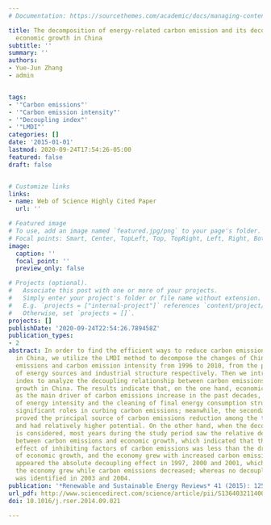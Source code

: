 ```yaml
---
# Documentation: https://sourcethemes.com/academic/docs/managing-content/

title: The decomposition of energy-related carbon emission and its decoupling with
  economic growth in China
subtitle: ''
summary: ''
authors:
- Yue-Jun Zhang
- admin


tags:
- '"Carbon emissions"'
- '"Carbon emission intensity"'
- '"Decoupling index"'
- '"LMDI"'
categories: []
date: '2015-01-01'
lastmod: 2020-09-24T17:54:26-05:00
featured: false
draft: false


# Customize links
links:
- name: Web of Science Highly Cited Paper
  url: ''

# Featured image
# To use, add an image named `featured.jpg/png` to your page's folder.
# Focal points: Smart, Center, TopLeft, Top, TopRight, Left, Right, BottomLeft, Bottom, BottomRight.
image:
  caption: ''
  focal_point: ''
  preview_only: false

# Projects (optional).
#   Associate this post with one or more of your projects.
#   Simply enter your project's folder or file name without extension.
#   E.g. `projects = ["internal-project"]` references `content/project/deep-learning/index.md`.
#   Otherwise, set `projects = []`.
projects: []
publishDate: '2020-09-24T22:54:26.789458Z'
publication_types:
- 2
abstract: In order to find the efficient ways to reduce carbon emission intensity
  in China, we utilize the LMDI method to decompose the changes of China׳s carbon
  emissions and carbon emission intensity from 1996 to 2010, from the perspectives
  of energy sources and industrial structure respectively. Then we introduce the decoupling
  index to analyze the decoupling relationship between carbon emissions and economic
  growth in China. The results indicate that, on the one hand, economic growth appeared
  as the main driver of carbon emissions increase in the past decades, while the decrease
  of energy intensity and the cleaning of final energy consumption structure played
  significant roles in curbing carbon emissions; meanwhile, the secondary industry
  proved the principal source of carbon emissions reduction among the three industries
  and had relatively higher potential. On the other hand, when the decoupling relationship
  is considered, most years during the study period saw the relative decoupling effect
  between carbon emissions and economic growth, which indicated that the reduction
  effect of inhibiting factors of carbon emissions was less than the driving effect
  of economic growth, and the economy grew with increased carbon emissions; there
  appeared the absolute decoupling effect in 1997, 2000 and 2001, which implied that
  the economy grew while carbon emissions decreased; whereas no decoupling effect
  was identified in 2003 and 2004.
publication: '*Renewable and Sustainable Energy Reviews* 41 (2015): 1255-1266'
url_pdf: http://www.sciencedirect.com/science/article/pii/S1364032114007941
doi: 10.1016/j.rser.2014.09.021

---
```

